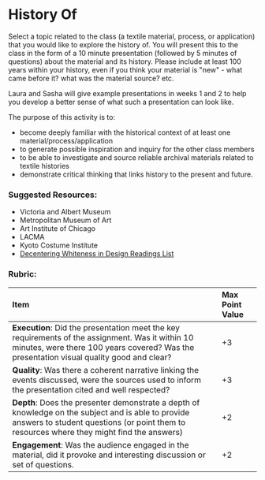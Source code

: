 # History Of

Select a topic related to the class \(a textile material, process, or application\) that you would like to explore the history of. You will present this to the class in the form of a 10 minute presentation \(followed by 5 minutes of questions\) about the material and its history. Please include at least 100 years within your history, even if you think your material is "new" - what came before it? what was the material source? etc.

Laura and Sasha will give example presentations in weeks 1 and 2 to help you develop a better sense of what such a presentation can look like. 

The purpose of this activity is to: 

* become deeply familiar with the historical context of at least one material/process/application
* to generate possible inspiration and inquiry for the other class members
* to be able to investigate and source reliable archival materials related to textile histories 
* demonstrate critical thinking that links history to the present and future. 

### Suggested Resources: 

* Victoria and Albert Museum
* Metropolitan Museum of Art
* Art Institute of Chicago
* LACMA
* Kyoto Costume Institute 
* [Decentering Whiteness in Design Readings List](https://docs.google.com/document/d/1KiW2ULDFeIm_OuvwhM2lygxwhoNddrEFk5tYI9zbldw/edit?fbclid=IwAR21LMyao9rvkccwG97nplMLwuAdzWgcGOduaePvpbBgfD9_dVm0FK4eaQw#heading=h.tmxp8rjigxll) 

### Rubric: 

| Item | Max Point Value |
| :--- | :--- |
| **Execution**: Did the presentation meet the key requirements of the assignment. Was it within 10 minutes, were there 100 years covered? Was the presentation visual quality good and clear? | +3  |
| **Quality**: Was there a coherent narrative linking the events discussed, were the sources used to inform the presentation cited and well respected?  | +3 |
| **Depth**: Does the presenter demonstrate a depth of knowledge on the subject and is able to provide answers to student questions \(or point them to resources where they might find the answers\)  | +2 |
| **Engagement**: Was the audience engaged in the material, did it provoke and interesting discussion or set of questions.  | +2 |

